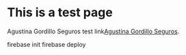 # This is a test page

Agustina Gordillo Seguros test link[Agustina Gordillo Seguros](https://test-f56d6.web.app/).

firebase init
firebase deploy